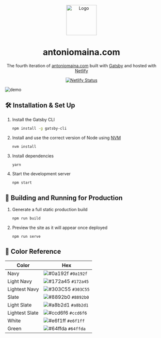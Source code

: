 <div align="center">
  <img alt="Logo" src="https://raw.githubusercontent.com/r0b0tt/r0b0tt.github.io/develop/src/images/logo.png" width="100" />
</div>
<h1 align="center">
  antoniomaina.com
</h1>
<p align="center">
  The fourth iteration of <a href="https://antoniomaina.com" target="_blank">antoniomaina.com</a> built with <a href="https://www.gatsbyjs.org/" target="_blank">Gatsby</a> and hosted with <a href="https://www.netlify.com/" target="_blank">Netlify</a>
</p>
<p align="center">
  <a href="https://app.netlify.com/sites/brittanychiang/deploys" target="_blank">
    <img src="https://api.netlify.com/api/v1/badges/1963b488-7b78-48c9-9e2d-6fb5e47ab3af/deploy-status" alt="Netlify Status" />
  </a>
</p>

![demo](https://raw.githubusercontent.com/bchiang7/v4/master/src/images/demo.png)

## 🛠 Installation & Set Up

1. Install the Gatsby CLI

    ```sh
    npm install -g gatsby-cli
    ```

2. Install and use the correct version of Node using [NVM](https://github.com/nvm-sh/nvm)

    ```sh
    nvm install
    ```

3. Install dependencies

    ```sh
    yarn
    ```

4. Start the development server

    ```sh
    npm start
    ```

## 🚀 Building and Running for Production

1. Generate a full static production build

    ```sh
    npm run build
    ```

1. Preview the site as it will appear once deployed

    ```sh
    npm run serve
    ```

## 🎨 Color Reference

| Color          | Hex                                                                |
| -------------- | ------------------------------------------------------------------ |
| Navy           | ![#0a192f](https://via.placeholder.com/10/0a192f?text=+) `#0a192f` |
| Light Navy     | ![#172a45](https://via.placeholder.com/10/0a192f?text=+) `#172a45` |
| Lightest Navy  | ![#303C55](https://via.placeholder.com/10/303C55?text=+) `#303C55` |
| Slate          | ![#8892b0](https://via.placeholder.com/10/8892b0?text=+) `#8892b0` |
| Light Slate    | ![#a8b2d1](https://via.placeholder.com/10/a8b2d1?text=+) `#a8b2d1` |
| Lightest Slate | ![#ccd6f6](https://via.placeholder.com/10/ccd6f6?text=+) `#ccd6f6` |
| White          | ![#e6f1ff](https://via.placeholder.com/10/e6f1ff?text=+) `#e6f1ff` |
| Green          | ![#64ffda](https://via.placeholder.com/10/64ffda?text=+) `#64ffda` |
